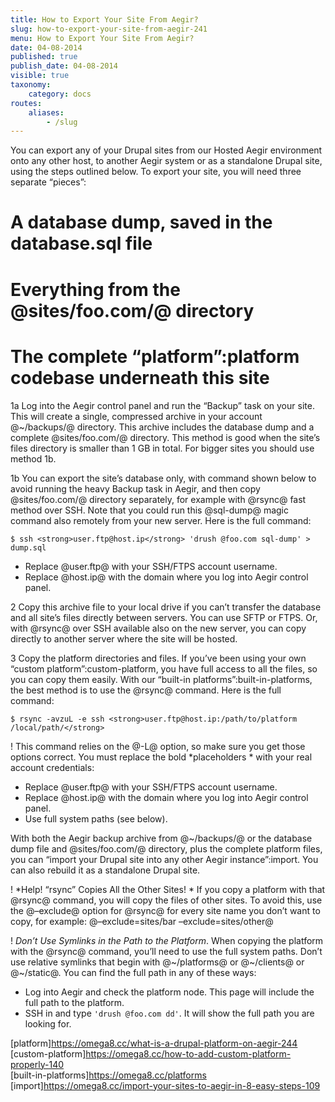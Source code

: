 ```yaml
---
title: How to Export Your Site From Aegir?
slug: how-to-export-your-site-from-aegir-241
menu: How to Export Your Site From Aegir?
date: 04-08-2014
published: true
publish_date: 04-08-2014
visible: true
taxonomy:
    category: docs
routes:
    aliases:
        - /slug
---
```


You can export any of your Drupal sites from our Hosted Aegir environment onto any other host, to another Aegir system or as a standalone Drupal site, using the steps outlined below. To export your site, you will need three separate “pieces”:

# A database dump, saved in the database.sql file  
 # Everything from the @sites/foo.com/@ directory  
 #  The complete “platform”:platform codebase underneath this site

1a Log into the Aegir control panel and run the “Backup” task on your site. This will create a single, compressed archive in your account @~/backups/@ directory. This archive includes the database dump and a complete @sites/foo.com/@ directory. This method is good when the site’s files directory is smaller than 1 GB in total. For bigger sites you should use method 1b.

1b You can export the site’s database only, with command shown below to avoid running the heavy Backup task in Aegir, and then copy @sites/foo.com/@ directory separately, for example with @rsync@ fast method over SSH. Note that you could run this @sql-dump@ magic command also remotely from your new server. Here is the full command:

  
`$ ssh <strong>user.ftp@host.ip</strong> 'drush @foo.com sql-dump' > dump.sql`

 * Replace @user.ftp@ with your SSH/FTPS account username.  
 * Replace @host.ip@ with the domain where you log into Aegir control panel.

2 Copy this archive file to your local drive if you can’t transfer the database and all site’s files directly between servers. You can use SFTP or FTPS. Or, with @rsync@ over SSH available also on the new server, you can copy directly to another server where the site will be hosted.

3 Copy the platform directories and files. If you’ve been using your own “custom platform”:custom-platform, you have full access to all the files, so you can copy them easily. With our “built-in platforms”:built-in-platforms, the best method is to use the @rsync@ command. Here is the full command:

  
`$ rsync -avzuL -e ssh <strong>user.ftp@host.ip:/path/to/platform /local/path/</strong>`

! This command relies on the @-L@ option, so make sure you get those options correct. You must replace the bold *placeholders * with your real account credentials:

 * Replace @user.ftp@ with your SSH/FTPS account username.  
 * Replace @host.ip@ with the domain where you log into Aegir control panel.  
 * Use full system paths (see below).

 With both the Aegir backup archive from @~/backups/@ or the database dump file and @sites/foo.com/@ directory, plus the complete platform files, you can “import your Drupal site into any other Aegir instance”:import. You can also rebuild it as a standalone Drupal site.

! *Help! “rsync” Copies All the Other Sites! * If you copy a platform with that @rsync@ command, you will copy the files of other sites. To avoid this, use the @–exclude@ option for @rsync@ for every site name you don’t want to copy, for example: @–exclude=sites/bar –exclude=sites/other@

! *Don’t Use Symlinks in the Path to the Platform*. When copying the platform with the @rsync@ command, you’ll need to use the full system paths. Don’t use relative symlinks that begin with @~/platforms@ or @~/clients@ or @~/static@. You can find the full path in any of these ways:

 * Log into Aegir and check the platform node. This page will include the full path to the platform.  
 * SSH in and type `'drush @foo.com dd'`. It will show the full path you are looking for.

[platform]https://omega8.cc/what-is-a-drupal-platform-on-aegir-244  
 [custom-platform]https://omega8.cc/how-to-add-custom-platform-properly-140  
 [built-in-platforms]https://omega8.cc/platforms  
 [import]https://omega8.cc/import-your-sites-to-aegir-in-8-easy-steps-109